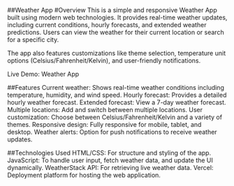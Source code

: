 ##Weather App
#Overview
This is a simple and responsive Weather App built using modern web technologies. It provides real-time weather updates, including current conditions, hourly forecasts, and extended weather predictions. Users can view the weather for their current location or search for a specific city.

The app also features customizations like theme selection, temperature unit options (Celsius/Fahrenheit/Kelvin), and user-friendly notifications.

Live Demo: Weather App

##Features
Current weather: Shows real-time weather conditions including temperature, humidity, and wind speed.
Hourly forecast: Provides a detailed hourly weather forecast.
Extended forecast: View a 7-day weather forecast.
Multiple locations: Add and switch between multiple locations.
User customization: Choose between Celsius/Fahrenheit/Kelvin and a variety of themes.
Responsive design: Fully responsive for mobile, tablet, and desktop.
Weather alerts: Option for push notifications to receive weather updates.

##Technologies Used
HTML/CSS: For structure and styling of the app.
JavaScript: To handle user input, fetch weather data, and update the UI dynamically.
WeatherStack API: For retrieving live weather data.
Vercel: Deployment platform for hosting the web application.
